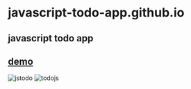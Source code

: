 
# javascript-todo-app.github.io
## javascript todo app
## [demo](https://ashoklakshmi.github.io/javascript-todo-app.github.io/)

![jstodo](https://user-images.githubusercontent.com/74237565/126981251-24001205-75b6-44be-b0ae-c463bfc5c8c6.PNG)
![todojs](https://user-images.githubusercontent.com/74237565/126981305-7b1f7c9f-0e50-4c7d-ab10-caa3653918c9.PNG)

